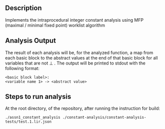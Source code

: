## Description

Implements the intraprocedural integer constant analysis using MFP (maximal / minimal fixed point) worklist algorithm

## Analysis Output

The result of each analysis will be, for the analyzed function, a map from each basic block to the abstract values at the end of that basic block for all variables that are not ⊥ . The output will be printed to stdout with the following format:
```
<basic block label>:
<variable name 1> -> <abstract value>
```

## Steps to run analysis

At the root directory, of the repository, after running the instruction for build:
```
./assn1_constant_analysis ./constant-analysis/constant-analysis-tests/test.1.lir.json
```
